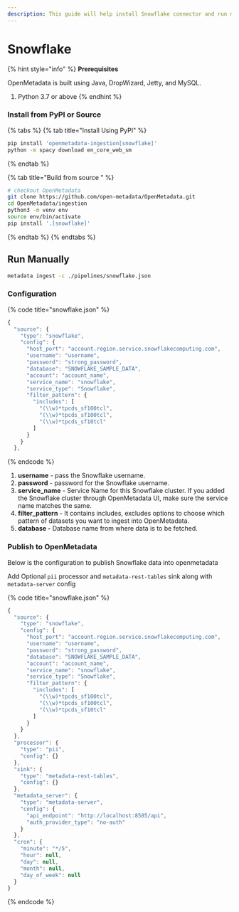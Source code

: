 ```yaml
---
description: This guide will help install Snowflake connector and run manually
---
```


# Snowflake

{% hint style="info" %}
**Prerequisites**

OpenMetadata is built using Java, DropWizard, Jetty, and MySQL.

1. Python 3.7 or above
{% endhint %}

### Install from PyPI or Source

{% tabs %}
{% tab title="Install Using PyPI" %}
```bash
pip install 'openmetadata-ingestion[snowflake]'
python -m spacy download en_core_web_sm
```
{% endtab %}

{% tab title="Build from source " %}
```bash
# checkout OpenMetadata
git clone https://github.com/open-metadata/OpenMetadata.git
cd OpenMetadata/ingestion
python3 -m venv env
source env/bin/activate
pip install '.[snowflake]'
```
{% endtab %}
{% endtabs %}

## Run Manually

```bash
metadata ingest -c ./pipelines/snowflake.json
```

### Configuration

{% code title="snowflake.json" %}
```javascript
{
  "source": {
    "type": "snowflake",
    "config": {
      "host_port": "account.region.service.snowflakecomputing.com",
      "username": "username",
      "password": "strong_password",
      "database": "SNOWFLAKE_SAMPLE_DATA",
      "account": "account_name",
      "service_name": "snowflake",
      "service_type": "Snowflake",
      "filter_pattern": {
        "includes": [
          "(\\w)*tpcds_sf100tcl",
          "(\\w)*tpcds_sf100tcl",
          "(\\w)*tpcds_sf10tcl"
        ]
      }
    }
  },
```
{% endcode %}

1. **username** - pass the Snowflake username.
2. **password** - password for the Snowflake username.
3. **service\_name** - Service Name for this Snowflake cluster. If you added the Snowflake cluster through OpenMetadata UI, make sure the service name matches the same.
4. **filter\_pattern** - It contains includes, excludes options to choose which pattern of datasets you want to ingest into OpenMetadata.
5. **database -** Database name from where data is to be fetched.

### Publish to OpenMetadata

Below is the configuration to publish Snowflake data into openmetadata

Add Optional `pii` processor and `metadata-rest-tables` sink along with `metadata-server` config

{% code title="snowflake.json" %}
```javascript
{
  "source": {
    "type": "snowflake",
    "config": {
      "host_port": "account.region.service.snowflakecomputing.com",
      "username": "username",
      "password": "strong_password",
      "database": "SNOWFLAKE_SAMPLE_DATA",
      "account": "account_name",
      "service_name": "snowflake",
      "service_type": "Snowflake",
      "filter_pattern": {
        "includes": [
          "(\\w)*tpcds_sf100tcl",
          "(\\w)*tpcds_sf100tcl",
          "(\\w)*tpcds_sf10tcl"
        ]
      }
    }
  },
  "processor": {
    "type": "pii",
    "config": {}
  },
  "sink": {
    "type": "metadata-rest-tables",
    "config": {}
  },
  "metadata_server": {
    "type": "metadata-server",
    "config": {
      "api_endpoint": "http://localhost:8585/api",
      "auth_provider_type": "no-auth"
    }
  },
  "cron": {
    "minute": "*/5",
    "hour": null,
    "day": null,
    "month": null,
    "day_of_week": null
  }
}

```
{% endcode %}


